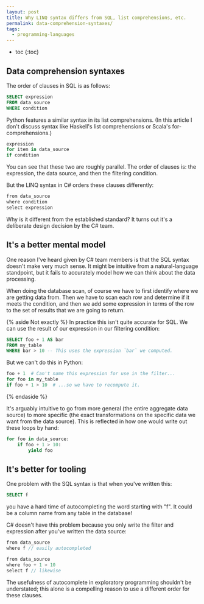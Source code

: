 ```yaml
---
layout: post
title: Why LINQ syntax differs from SQL, list comprehensions, etc.
permalink: data-comprehension-syntaxes/
tags:
  - programming-languages
---
```


 * toc
{:toc}

## Data comprehension syntaxes

The order of clauses in SQL is as follows:

```sql
SELECT expression
FROM data_source
WHERE condition
```

Python features a similar syntax in its list comprehensions. (In this article I
don't discuss syntax like Haskell's list comprehensions or Scala's
for-comprehensions.)

```python
expression
for item in data_source
if condition
```

You can see that these two are roughly parallel. The order of clauses is: the
expression, the data source, and then the filtering condition.

But the LINQ syntax in C# orders these clauses differently:

```cs
from data_source
where condition
select expression
```

Why is it different from the established standard? It turns out it's a
deliberate design decision by the C# team.

## It's a better mental model

One reason I've heard given by C# team members is that the SQL syntax doesn't
make very much sense. It might be intuitive from a natural-language standpoint,
but it fails to accurately model how we can think about the data processing.

When doing the database scan, of course we have to first identify where we are
getting data from. Then we have to scan each row and determine if it meets the
condition, and then we add some expression in terms of the row to the set of
results that we are going to return.

{% aside Not exactly %}
In practice this isn't quite accurate for SQL. We can use the result of our
expression in our filtering condition:

```sql
SELECT foo + 1 AS bar
FROM my_table
WHERE bar > 10 -- This uses the expression `bar` we computed.
```

But we can't do this in Python:

```python
foo + 1  # Can't name this expression for use in the filter...
for foo in my_table
if foo + 1 > 10  # ...so we have to recompute it.
```
{% endaside %}

It's arguably intuitive to go from more general (the entire aggregate data
source) to more specific (the exact transformations on the specific data we want
from the data source). This is reflected in how one would write out these loops
by hand:

```python
for foo in data_source:
    if foo + 1 > 10:
        yield foo
```

## It's better for tooling

One problem with the SQL syntax is that when you've written this:

```sql
SELECT f
```

you have a hard time of autocompleting the word starting with "f". It could be a
column name from any table in the database!

C# doesn't have this problem because you only write the filter and expression
after you've written the data source:

```cs
from data_source
where f // easily autocompleted

from data_source
where foo + 1 > 10
select f // likewise
```

The usefulness of autocomplete in exploratory programming shouldn't be
understated; this alone is a compelling reason to use a different order for
these clauses.
